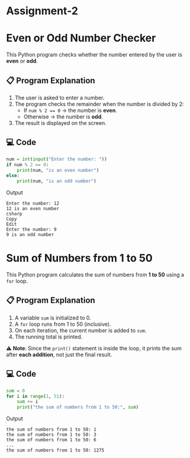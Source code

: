 # Assignment-2
# Even or Odd Number Checker

This Python program checks whether the number entered by the user is **even** or **odd**.

## 📋 Program Explanation
1. The user is asked to enter a number.
2. The program checks the remainder when the number is divided by 2:
   - If `num % 2 == 0` → the number is **even**.
   - Otherwise → the number is **odd**.
3. The result is displayed on the screen.

## 💻 Code
```python
num = int(input("Enter the number: "))
if num % 2 == 0:
    print(num, "is an even number")
else:
    print(num, "is an odd number")
```
Output
```
Enter the number: 12
12 is an even number
csharp
Copy
Edit
Enter the number: 9
9 is an odd number
```


# Sum of Numbers from 1 to 50

This Python program calculates the sum of numbers from **1 to 50** using a `for` loop.

## 📋 Program Explanation
1. A variable `sum` is initialized to 0.
2. A `for` loop runs from 1 to 50 (inclusive).
3. On each iteration, the current number is added to `sum`.
4. The running total is printed.

⚠️ **Note**: Since the `print()` statement is inside the loop, it prints the sum after **each addition**, not just the final result.

## 💻 Code
```python
sum = 0
for i in range(1, 51):
    sum += i
    print("the sum of numbers from 1 to 50:", sum)
```
Output
```
the sum of numbers from 1 to 50: 1
the sum of numbers from 1 to 50: 3
the sum of numbers from 1 to 50: 6
...
the sum of numbers from 1 to 50: 1275
```

